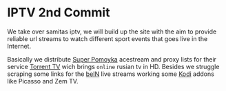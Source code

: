 # IPTV 2nd Commit

We take over samitas iptv, we will build up the site with the aim to provide reliable url streams to watch different sport events that
goes live in the Internet.

Basically we distribute [Super Pomoyka](http://super-pomoyka.us.to/trash/ttv-list/) acestream and proxy lists for their service [Torrent TV](https://torrent-tv.ru) wich brings `online` rusian tv in HD. Besides we struggle scraping some links for the [beIN](https://bein.com) live streams working some [Kodi](https://kodi.tv) addons like Picasso and Zem TV.
